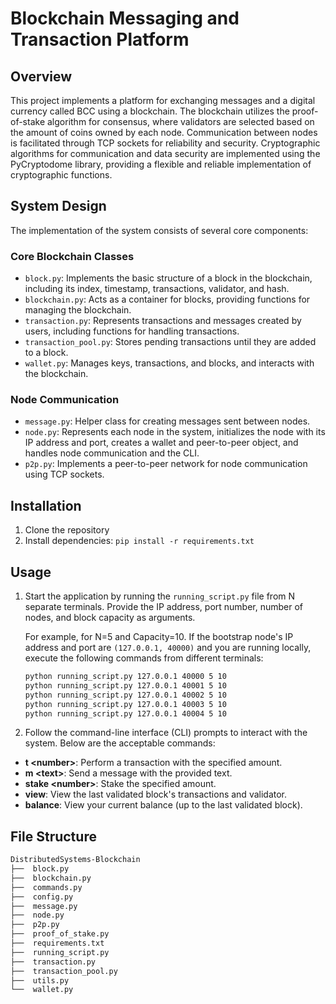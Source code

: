 # Blockchain Messaging and Transaction Platform

## Overview
This project implements a platform for exchanging messages and a digital currency called BCC using a blockchain. The blockchain utilizes the proof-of-stake algorithm for consensus, where validators are selected based on the amount of coins owned by each node. Communication between nodes is facilitated through TCP sockets for reliability and security. Cryptographic algorithms for communication and data security are implemented using the PyCryptodome library, providing a flexible and reliable implementation of cryptographic functions.

## System Design
The implementation of the system consists of several core components:

### Core Blockchain Classes
- `block.py`: Implements the basic structure of a block in the blockchain, including its index, timestamp, transactions, validator, and hash.
- `blockchain.py`: Acts as a container for blocks, providing functions for managing the blockchain.
- `transaction.py`: Represents transactions and messages created by users, including functions for handling transactions.
- `transaction_pool.py`: Stores pending transactions until they are added to a block.
- `wallet.py`: Manages keys, transactions, and blocks, and interacts with the blockchain.

### Node Communication
- `message.py`: Helper class for creating messages sent between nodes.
- `node.py`: Represents each node in the system, initializes the node with its IP address and port, creates a wallet and peer-to-peer object, and handles node communication and the CLI.
- `p2p.py`: Implements a peer-to-peer network for node communication using TCP sockets.

## Installation
1. Clone the repository
2. Install dependencies: `pip install -r requirements.txt`

## Usage
1. Start the application by running the `running_script.py` file from N separate terminals. Provide the IP address, port number, number of nodes, and block capacity as arguments.

   For example, for N=5 and Capacity=10. If the bootstrap node's IP address and port are `(127.0.0.1, 40000)` and you are running locally, execute the following commands from different terminals:

   ```bash
   python running_script.py 127.0.0.1 40000 5 10
   python running_script.py 127.0.0.1 40001 5 10
   python running_script.py 127.0.0.1 40002 5 10
   python running_script.py 127.0.0.1 40003 5 10
   python running_script.py 127.0.0.1 40004 5 10


2. Follow the command-line interface (CLI) prompts to interact with the system. Below are the acceptable commands:

- **t \<number\>**: Perform a transaction with the specified amount.
- **m \<text\>**: Send a message with the provided text.
- **stake \<number\>**: Stake the specified amount.
- **view**: View the last validated block's transactions and validator.
- **balance**: View your current balance (up to the last validated block).

## File Structure

```bash
DistributedSystems-Blockchain
├──  block.py
├──  blockchain.py
├──  commands.py
├──  config.py
├──  message.py
├──  node.py
├──  p2p.py
├──  proof_of_stake.py
├──  requirements.txt
├──  running_script.py
├──  transaction.py
├──  transaction_pool.py
├──  utils.py
└──  wallet.py